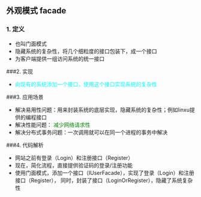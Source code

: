 ## 外观模式 facade

### 1. 定义
- 也叫门面模式
- 隐藏系统的复杂性，将几个细粒度的接口包装下，成一个接口
- 为客户端提供一组访问系统的统一接口

###2. 实现
-  <font color=Cyan>向现有的系统添加一个接口，使用这个接口实现系统的复杂性</font>

###3. 应用场景
- 解决易用性问题：用来封装系统的底层实现，隐藏系统的复杂性；例如linxu提供的编程接口
- 解决性能问题： <font color=#008000>减少网络请求性</font>
- 解决分布式事务问题：一次调用就可以在同一个进程的事务中解决

###4. 代码解析 
- 网站之前有登录（Login）和注册接口（Register） 
- 现在，简化流程，直接提供验证码的登录/注册功能
- 使用门面模式，添加一个接口（IUserFacade），实现了登录（Login）和注册接口（Register），
同时，封装了接口（LoginOrRegister），隐藏了系统复杂性

